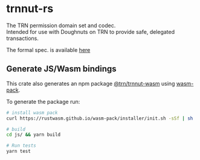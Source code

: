 # trnnut-rs

The TRN permission domain set and codec.  
Intended for use with Doughnuts on TRN to provide safe, delegated transactions.  

The formal spec. is available [here](https://github.com/cennznet/doughnut-paper/blob/master/CENNZnet_format.md)  

## Generate JS/Wasm bindings

This crate also generates an npm package [@trn/trnnut-wasm](https://www.npmjs.com/package/@trn/trnnut-wasm)
using [wasm-pack](https://rustwasm.github.io/docs/wasm-pack/).

To generate the package run:
```bash
# install wasm pack
curl https://rustwasm.github.io/wasm-pack/installer/init.sh -sSf | sh

# build
cd js/ && yarn build

# Run tests
yarn test
```

